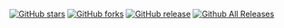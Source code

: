 
[![GitHub stars](https://img.shields.io/github/stars/casa-carreras/gh-actions)](https://github.com/casa-carreras/gh-actions/stargazers) 
[![GitHub forks](https://img.shields.io/github/forks/casa-carreras/gh-actions)](https://github.com/casa-carreras/gh-actions/network) 
[![GitHub release](https://img.shields.io/github/v/release/casa-carreras/gh-actions)](https://github.com/casa-carreras/gh-actions/releases/)
[![Github All Releases](https://img.shields.io/github/downloads/casa-carreras/gh-actions/total.svg)](https://github.com/casa-carreras/gh-actions/releases/)
